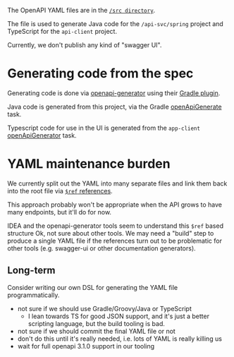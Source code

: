 The OpenAPI YAML files are in the [`/src directory`](./src).

The file is used to generate Java code for the `/api-svc/spring` project and
TypeScript for the `api-client` project.

Currently, we don't publish any kind of "swagger UI".


# Generating code from the spec

Generating code is done via [openapi-generator](https://github.com/OpenAPITools/openapi-generator)
using their [Gradle plugin](https://github.com/OpenAPITools/openapi-generator/blob/master/modules/openapi-generator-gradle-plugin/README.adoc).

Java code is generated from this project, via the Gradle 
[openApiGenerate](./build.gradle) task.

Typescript code for use in the UI is generated from the `app-client` 
[openApiGenerator](../../app-client/build.gradle) task.


# YAML maintenance burden 

We currently split out the YAML into many separate files and link them back 
into the root file via 
[`$ref` references](https://oai.github.io/Documentation/specification-components.html#the-reference-object).

This approach probably won't be appropriate when the API grows to have many 
endpoints, but it'll do for now.
 
IDEA and the openapi-generator tools seem to understand this `$ref` based
structure Ok, not sure about other tools.
We may need a "build" step to produce a single YAML file if the references turn
out to be problematic for other tools (e.g. swagger-ui or other documentation
generators).


## Long-term 

Consider writing our own DSL for generating the YAML file programmatically.
* not sure if we should use Gradle/Groovy/Java or TypeScript
  * I lean towards TS for good JSON support, and it's just a better scripting 
  language, but the build tooling is bad.
* not sure if we should commit the final YAML file or not
* don't do this until it's really needed, i.e. lots of YAML is really killing us
* wait for full openapi 3.1.0 support in our tooling

